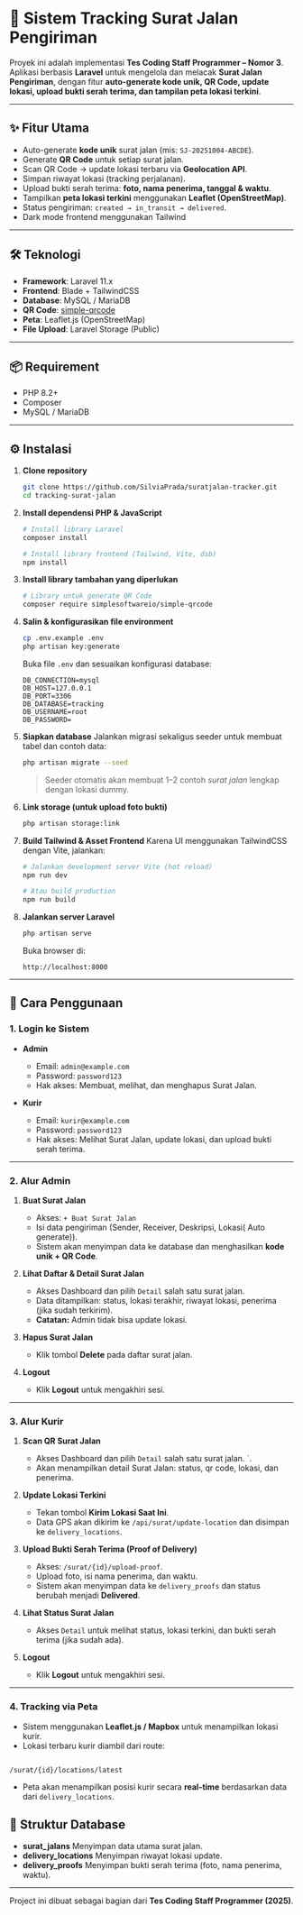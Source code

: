 # 🚚 Sistem Tracking Surat Jalan Pengiriman

Proyek ini adalah implementasi **Tes Coding Staff Programmer – Nomor 3**.  
Aplikasi berbasis **Laravel** untuk mengelola dan melacak **Surat Jalan Pengiriman**, dengan fitur **auto-generate kode unik, QR Code, update lokasi, upload bukti serah terima, dan tampilan peta lokasi terkini**.

---

## ✨ Fitur Utama
- Auto-generate **kode unik** surat jalan (mis: `SJ-20251004-ABCDE`).
- Generate **QR Code** untuk setiap surat jalan.
- Scan QR Code → update lokasi terbaru via **Geolocation API**.
- Simpan riwayat lokasi (tracking perjalanan).
- Upload bukti serah terima: **foto, nama penerima, tanggal & waktu**.
- Tampilkan **peta lokasi terkini** menggunakan **Leaflet (OpenStreetMap)**.
- Status pengiriman: `created → in_transit → delivered`.
- Dark mode frontend menggunakan Tailwind
---

## 🛠️ Teknologi
- **Framework**: Laravel 11.x
- **Frontend**: Blade + TailwindCSS
- **Database**: MySQL / MariaDB
- **QR Code**: [simple-qrcode](https://github.com/SimpleSoftwareIO/simple-qrcode)
- **Peta**: Leaflet.js (OpenStreetMap)
- **File Upload**: Laravel Storage (Public)

---

## 📦 Requirement
- PHP 8.2+
- Composer
- MySQL / MariaDB

---

## ⚙️ Instalasi

1. **Clone repository**

   ```bash
   git clone https://github.com/SilviaPrada/suratjalan-tracker.git
   cd tracking-surat-jalan
   ```

2. **Install dependensi PHP & JavaScript**

   ```bash
   # Install library Laravel
   composer install

   # Install library frontend (Tailwind, Vite, dsb)
   npm install
   ```

3. **Install library tambahan yang diperlukan**

   ```bash
   # Library untuk generate QR Code
   composer require simplesoftwareio/simple-qrcode
   ```

4. **Salin & konfigurasikan file environment**

   ```bash
   cp .env.example .env
   php artisan key:generate
   ```

   Buka file `.env` dan sesuaikan konfigurasi database:

   ```dotenv
   DB_CONNECTION=mysql
   DB_HOST=127.0.0.1
   DB_PORT=3306
   DB_DATABASE=tracking
   DB_USERNAME=root
   DB_PASSWORD=
   ```

5. **Siapkan database**
   Jalankan migrasi sekaligus seeder untuk membuat tabel dan contoh data:

   ```bash
   php artisan migrate --seed
   ```

   > Seeder otomatis akan membuat 1–2 contoh *surat jalan* lengkap dengan lokasi dummy.

6. **Link storage (untuk upload foto bukti)**

   ```bash
   php artisan storage:link
   ```

7. **Build Tailwind & Asset Frontend**
   Karena UI menggunakan TailwindCSS dengan Vite, jalankan:

   ```bash
   # Jalankan development server Vite (hot reload)
   npm run dev

   # Atau build production
   npm run build
   ```

8. **Jalankan server Laravel**

   ```bash
   php artisan serve
   ```

   Buka browser di:

   ```
   http://localhost:8000
   ```
---

## 🚀 Cara Penggunaan

### 1. Login ke Sistem
- **Admin**  
  - Email: `admin@example.com`  
  - Password: `password123`  
  - Hak akses: Membuat, melihat, dan menghapus Surat Jalan.  

- **Kurir**  
  - Email: `kurir@example.com`  
  - Password: `password123`  
  - Hak akses: Melihat Surat Jalan, update lokasi, dan upload bukti serah terima.  

---

### 2. Alur Admin
1. **Buat Surat Jalan**  
   - Akses: `+ Buat Surat Jalan`  
   - Isi data pengiriman (Sender, Receiver, Deskripsi, Lokasi( Auto generate)).  
   - Sistem akan menyimpan data ke database dan menghasilkan **kode unik + QR Code**.  

2. **Lihat Daftar & Detail Surat Jalan**  
   - Akses Dashboard dan pilih `Detail` salah satu surat jalan.  
   - Data ditampilkan: status, lokasi terakhir, riwayat lokasi, penerima (jika sudah terkirim).  
   - **Catatan:** Admin tidak bisa update lokasi.  

3. **Hapus Surat Jalan**  
   - Klik tombol **Delete** pada daftar surat jalan.   

4. **Logout**  
   - Klik **Logout** untuk mengakhiri sesi.  

---

### 3. Alur Kurir
1. **Scan QR Surat Jalan**  
   - Akses Dashboard dan pilih `Detail` salah satu surat jalan. `.  
   - Akan menampilkan detail Surat Jalan: status, qr code, lokasi, dan penerima.  

2. **Update Lokasi Terkini**  
   - Tekan tombol **Kirim Lokasi Saat Ini**.  
   - Data GPS akan dikirim ke `/api/surat/update-location` dan disimpan ke `delivery_locations`.  

3. **Upload Bukti Serah Terima (Proof of Delivery)**  
   - Akses: `/surat/{id}/upload-proof`.  
   - Upload foto, isi nama penerima, dan waktu.  
   - Sistem akan menyimpan data ke `delivery_proofs` dan status berubah menjadi **Delivered**.  

4. **Lihat Status Surat Jalan**  
   - Akses `Detail` untuk melihat status, lokasi terkini, dan bukti serah terima (jika sudah ada).  

5. **Logout**  
   - Klik **Logout** untuk mengakhiri sesi.  

---

### 4. Tracking via Peta
- Sistem menggunakan **Leaflet.js / Mapbox** untuk menampilkan lokasi kurir.  
- Lokasi terbaru kurir diambil dari route:  
```

/surat/{id}/locations/latest

```
- Peta akan menampilkan posisi kurir secara **real-time** berdasarkan data dari `delivery_locations`.  

## 📜 Struktur Database

* **surat_jalans**
  Menyimpan data utama surat jalan.
* **delivery_locations**
  Menyimpan riwayat lokasi update.
* **delivery_proofs**
  Menyimpan bukti serah terima (foto, nama penerima, waktu).

---
Project ini dibuat sebagai bagian dari **Tes Coding Staff Programmer (2025)**.

```
